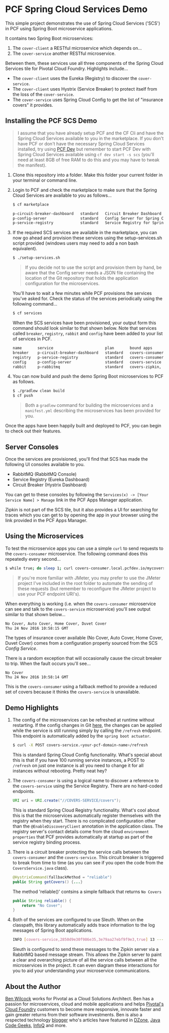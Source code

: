 # PCF Spring Cloud Services Demo

This simple project demonstrates the use of Spring Cloud Services ('SCS') in PCF using Spring Boot microservice applications.

It contains two Spring Boot microservices:

 1. The `cover-client` a RESTful microservice which depends on...
 2. The `cover-service` another RESTful microservice.

Between them, these services use all three components of the Spring Cloud Services tile for Pivotal Cloud Foundry. Highlights include...

 - The `cover-client` uses the Eureka (Registry) to discover the `cover-service`.
 - The `cover-client` uses Hystrix (Service Breaker) to protect itself from the loss of the `cover-service`.
 - The `cover-service` uses Spring Cloud Config to get the list of "insurance covers" it provides.

## Installing the PCF SCS Demo

> I assume that you have already setup PCF and the CF Cli and have the Spring Cloud Services available to you in the marketplace. If you don't have PCF or don't have the necessary Spring Cloud Services installed, try using [PCF Dev](https://docs.pivotal.io/pcf-dev/) but remember to start PCF Dev with Spring Cloud Services available using `cf dev start -s scs` (you'll need at least 8GB of free RAM to do this and you may have to tweak the manifest).

1. Clone this repository into a folder. Make this folder your current folder in your terminal or command line.

2. Login to PCF and check the marketplace to make sure that the Spring Cloud Services are available to you as follows...

    ````bash
    $ cf marketplace
    
    p-circuit-breaker-dashboard   standard   Circuit Breaker Dashboard for Spring Cloud Applications
    p-config-server               standard   Config Server for Spring Cloud Applications
    p-service-registry            standard   Service Registry for Spring Cloud Applications
    ````

3. If the required SCS services are available in the marketplace, you can now go ahead and provision these services using the setup-services.sh script provided (windows users may need to add a non bash equivalent).

    ````bash
    $ ./setup-services.sh
    ````

    > If you decide not to use the script and provision them by hand, be aware that the Config server needs a JSON file containing the location of the Git repository that holds the application configuration for the microservices.

    You'll have to wait a few minutes while PCF provisions the services you've asked for. Check the status of the services periodically using the following command...
    
    ````bash
    $ cf services
    ````
    
    When the SCS services have been provisioned, your output form this command should look similar to that shown below. Note that services called `breaker`, `registry`, `rabbit` and `config` have been added to your list of services in PCF.
    
    ````bash
    name       service                       plan       bound apps                        last operation
    breaker    p-circuit-breaker-dashboard   standard   covers-consumer                   create succeeded
    registry   p-service-registry            standard   covers-consumer, covers-service,  create succeeded
    config     p-config-server               standard   covers-service                    create succeeded
    rabbit     p-rabbitmq                    standard   covers-zipkin, covers-service...  create succeeded
    ````

4. You can now build and push the demo Spring Boot microservices to PCF as follows.

    ````bash
    $ ./gradlew clean build
    $ cf push
    ````
    
    > Both a `gradlew` command for building the microservices and a `manifest.yml` describing the microservices has been provided for you.

Once the apps have been happily built and deployed to PCF, you can begin to check out their features.

## Server Consoles

Once the services are provisioned, you'll find that SCS has made the following UI consoles available to you. 

 - RabbitMQ (RabbitMQ Console)
 - Service Registry (Eureka Dashboard)
 - Circuit Breaker (Hystrix Dashboard)

You can get to these consoles by following the `Services(x) -> [Your Service Name] > Manage` link in the PCF Apps Manager application.

Zipkin is not part of the SCS tile, but it also provides a UI for searching for traces which you can get to by opening the app in your browser using the link provided in the PCF Apps Manager. 

## Using the Microservices

To test the microservice apps you can use a simple `curl` to send requests to the `covers-consumer` microservice. The following command does this repeatedly every second... 

````bash
$ while true; do sleep 1; curl covers-consumer.local.pcfdev.io/mycovers; echo -e '\n'$(date); done
````

> If you're more familiar with JMeter, you may prefer to use the JMeter project I've included in the root folder to automate the sending of these requests (but remember to reconfigure the JMeter project to use your PCF endpoint URI's).

When everything is working (i.e. when the `covers-consumer` microservice can see and talk to the `covers-service` microservice) you'll see output similar to that shown below...

````bash
No Cover, Auto Cover, Home Cover, Duvet Cover
Thu 24 Nov 2016 10:58:15 GMT
````

The types of insurance cover available (No Cover, Auto Cover, Home Cover, Duvet Cover) comes from a configuration property sourced from the SCS *Config Service*.

There is a random exception that will occasionally cause the circuit breaker to trip. When the fault occurs you'll see...

````
No Cover
Thu 24 Nov 2016 10:58:14 GMT
````

This is the `covers-consumer` using a fallback method to provide a reduced set of covers because it thinks the `covers-service` is unavailable.

## Demo Highlights

1. The config of the microservices can be refreshed at runtime without restarting. If the config changes in Git [here](https://github.com/benwilcock/app-config/blob/master/covers-service.yml), the changes can be applied while the service is still running simply by calling the `/refresh` endpoint. This endpoint is automatically added by the `spring boot actuator`.

    ````bash
    $ curl -X POST covers-service.<your-pcf-domain-name>/refresh
    ````

    This is standard Spring Cloud Config functionality. What's special about this is that if you have 100 running service instances, a POST to `/refresh` on just one instance is all you need to change it for all instances without rebooting. Pretty neat hey? 

2. The `covers-consumer` is using a logical name to discover a reference to the `covers-service` using the Service Registry. There are no hard-coded endpoints.

    ````java
    URI uri = URI.create("//COVERS-SERVICE/covers");
    ````

    This is standard Spring Cloud Registry functionality. What's cool about this is that the microservices automatically register themselves with the registry when they start. There is no complicated configuration other than the `@EnableDiscoveryClient` annotation in the application class. The registry server's contact details come from the cloud `environment properties` that PCF provides automatically at startup as part of the service registry binding process.

3. There is a circuit breaker protecting the service calls between the `covers-consumer` and the `covers-service`. This circuit breaker is triggered to break from time to time (as you can see if you open the code from the `CoversService.java` class).

    ````java
    @HystrixCommand(fallbackMethod = "reliable")
    public String getCovers() {...}
    ````

    The method 'reliable()' contsins a simple fallback that returns `No Covers`
  
    ````java
    public String reliable() {
        return "No Cover";
    }
    ````

4. Both of the services are configured to use Sleuth. When on the classpath, this library automatically adds trace information to the log messages of Spring Boot applications.

    ````bash
    INFO [covers-service,2850d9e30f986e35,3e79aa27ebf9f9e3,true] 13 --- [io-8080-exec-10]
    ````

    Sleuth is configured to send these messages to the Zipkin server via a RabbitMQ based message stream. This allows the Zipkin server to paint a clear and overarching picture of all the service calls between all the microservices in the project. It can even diagram these interactions for you to aid your understanding your microservice communications. 

## About the Author

[Ben Wilcock](https://uk.linkedin.com/in/benwilcock) works for Pivotal as a Cloud Solutions Architect. Ben has a passion for microservices, cloud and mobile applications and helps [Pivotal's Cloud Foundry](http://pivotal.io/platform) customers to become more responsive, innovate faster and gain greater returns from their software investments. Ben is also a respected technology [blogger](http://benwilcock.wordpress.com) who's articles have featured in [DZone](https://dzone.com/users/296242/benwilcock.html), [Java Code Geeks](https://www.javacodegeeks.com/author/ben-wilcock/), [InfoQ](https://www.infoq.com/author/Ben-Wilcock) and more.
